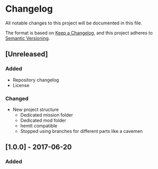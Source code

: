 # Changelog
All notable changes to this project will be documented in this file.

The format is based on [Keep a Changelog](https://keepachangelog.com/en/1.0.0/),
and this project adheres to [Semantic Versioning](https://semver.org/spec/v2.0.0.html).

## [Unreleased]
### Added
- Repository changelog
- License
### Changed
- New project structure
  - Dedicated mission folder
  - Dedicated mod folder
  - hemtt compatible
  - Stopped using branches for different parts like a cavemen

## [1.0.0] - 2017-06-20
### Added